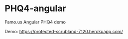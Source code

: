 PHQ4-angular
============

Famo.us Angular PHQ4 demo

Demo: https://protected-scrubland-7120.herokuapp.com/
